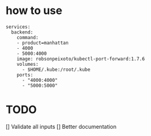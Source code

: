 # how to use

```
services:
  backend:
    command:
    - product=manhattan
    - 4000
    - 5000:4000
    image: robsonpeixoto/kubectl-port-forward:1.7.6
    volumes:
      - $HOME/.kube:/root/.kube
    ports:
      - "4000:4000"
      - "5000:5000"
```

# TODO

[] Validate all inputs
[] Better documentation
